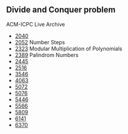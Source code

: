 ## Divide and Conquer problem 

ACM-ICPC Live Archive 

- [2040](https://icpcarchive.ecs.baylor.edu/index.php?option=onlinejudge&page=show_problem&problem=41)
- [2052](https://icpcarchive.ecs.baylor.edu/index.php?option=com_onlinejudge&Itemid=8&page=show_problem&problem=53)
  Number Steps
- [2323](https://icpcarchive.ecs.baylor.edu/index.php?option=com_onlinejudge&Itemid=8&page=show_problem&problem=324)
   Modular Multiplication of Polynomials
- [2389](https://icpcarchive.ecs.baylor.edu/index.php?option=onlinejudge&page=show_problem&problem=390)
  Palindrom Numbers
- [2445](https://icpcarchive.ecs.baylor.edu/index.php?option=onlinejudge&Itemid=99999999&category=95&page=show_problem&problem=446)
- [2516](https://icpcarchive.ecs.baylor.edu/index.php?option=com_onlinejudge&Itemid=8&page=show_problem&problem=517)
- [3546](https://icpcarchive.ecs.baylor.edu/index.php?option=com_onlinejudge&Itemid=8&page=show_problem&problem=1547)
- [4063](https://icpcarchive.ecs.baylor.edu/index.php?option=com_onlinejudge&Itemid=8&page=show_problem&problem=2064)
- [5072](https://icpcarchive.ecs.baylor.edu/index.php?option=com_onlinejudge&Itemid=8&page=show_problem&problem=3073)
- [5076](https://icpcarchive.ecs.baylor.edu/index.php?option=com_onlinejudge&Itemid=8&page=show_problem&problem=3077)
- [5446](https://icpcarchive.ecs.baylor.edu/index.php?option=com_onlinejudge&Itemid=8&page=show_problem&problem=3447)
- [5566](https://icpcarchive.ecs.baylor.edu/index.php?option=com_onlinejudge&Itemid=8&page=show_problem&problem=3567)
- [5809](https://icpcarchive.ecs.baylor.edu/index.php?option=com_onlinejudge&Itemid=8&page=show_problem&problem=3820)
- [6141](https://icpcarchive.ecs.baylor.edu/index.php?option=com_onlinejudge&Itemid=8&page=show_problem&problem=4152)
- [6370](https://icpcarchive.ecs.baylor.edu/index.php?option=com_onlinejudge&Itemid=8&page=show_problem&problem=4381)
